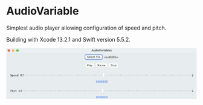 # AudioVariable

Simplest audio player allowing configuration of speed and pitch.

Building with Xcode 13.2.1 and Swift version 5.5.2.

![screenshot](/AudioVariables.gif "screenshot")
